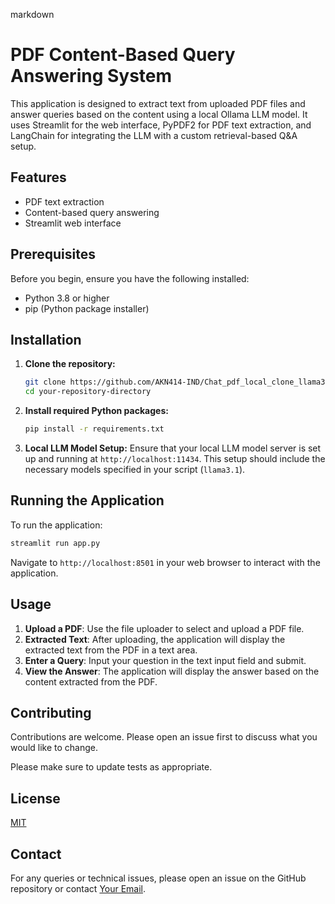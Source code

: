markdown
# PDF Content-Based Query Answering System

This application is designed to extract text from uploaded PDF files and answer queries based on the content using a local Ollama LLM model. It uses Streamlit for the web interface, PyPDF2 for PDF text extraction, and LangChain for integrating the LLM with a custom retrieval-based Q&A setup.

## Features

- PDF text extraction
- Content-based query answering
- Streamlit web interface

## Prerequisites

Before you begin, ensure you have the following installed:
- Python 3.8 or higher
- pip (Python package installer)

## Installation

1. **Clone the repository:**
   ```bash
   git clone https://github.com/AKN414-IND/Chat_pdf_local_clone_llama3.1
   cd your-repository-directory
   ```

2. **Install required Python packages:**
   ```bash
   pip install -r requirements.txt
   ```

3. **Local LLM Model Setup:**
   Ensure that your local LLM model server is set up and running at `http://localhost:11434`. This setup should include the necessary models specified in your script (`llama3.1`).

## Running the Application

To run the application:
```bash
streamlit run app.py
```
Navigate to `http://localhost:8501` in your web browser to interact with the application.

## Usage

1. **Upload a PDF**: Use the file uploader to select and upload a PDF file.
2. **Extracted Text**: After uploading, the application will display the extracted text from the PDF in a text area.
3. **Enter a Query**: Input your question in the text input field and submit.
4. **View the Answer**: The application will display the answer based on the content extracted from the PDF.

## Contributing

Contributions are welcome. Please open an issue first to discuss what you would like to change.

Please make sure to update tests as appropriate.

## License

[MIT](https://choosealicense.com/licenses/mit/)

## Contact

For any queries or technical issues, please open an issue on the GitHub repository or contact [Your Email](mailto:arunknair2003@gmail.com).
